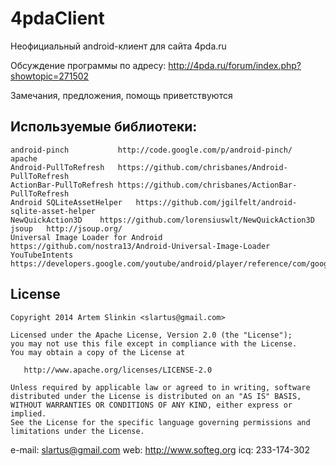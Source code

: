 ﻿4pdaClient
==========
Неофициальный android-клиент для сайта 4pda.ru

Обсуждение программы по адресу:
http://4pda.ru/forum/index.php?showtopic=271502

Замечания, предложения, помощь приветствуются


Используемые библиотеки:
------
    android-pinch           http://code.google.com/p/android-pinch/
    apache
    Android-PullToRefresh   https://github.com/chrisbanes/Android-PullToRefresh
    ActionBar-PullToRefresh	https://github.com/chrisbanes/ActionBar-PullToRefresh
    Android SQLiteAssetHelper	https://github.com/jgilfelt/android-sqlite-asset-helper
    NewQuickAction3D	https://github.com/lorensiuswlt/NewQuickAction3D
    jsoup	http://jsoup.org/
    Universal Image Loader for Android  https://github.com/nostra13/Android-Universal-Image-Loader
    YouTubeIntents  https://developers.google.com/youtube/android/player/reference/com/google/android/youtube/player/YouTubeIntents
License
-------

    Copyright 2014 Artem Slinkin <slartus@gmail.com>
    
    Licensed under the Apache License, Version 2.0 (the "License");
    you may not use this file except in compliance with the License.
    You may obtain a copy of the License at

       http://www.apache.org/licenses/LICENSE-2.0

    Unless required by applicable law or agreed to in writing, software
    distributed under the License is distributed on an "AS IS" BASIS,
    WITHOUT WARRANTIES OR CONDITIONS OF ANY KIND, either express or implied.
    See the License for the specific language governing permissions and
    limitations under the License.


e-mail: slartus@gmail.com
web: http://www.softeg.org
icq: 233-174-302
